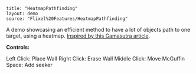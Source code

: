 ```
title: "HeatmapPathfinding"
layout: demo
source: "Flixel%20Features/HeatmapPathfinding"
```

A demo showcasing an efficient method to have a lot of objects path to one target, using a heatmap. [Inspired by this Gamasutra article](http://gamasutra.com/blogs/TylerGlaiel/20121007/178966/Some_experiments_in_pathfinding__AI.php).

**Controls:**

Left Click: Place Wall
Right Click: Erase Wall
Middle Click: Move McGuffin
Space: Add seeker